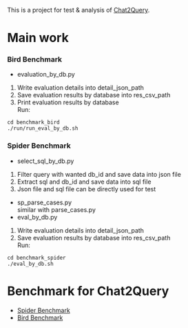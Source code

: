 This is a project for test & analysis of [Chat2Query](https://github.com/tidbcloud/chat2query_bench).
# Main work
### Bird Benchmark
- evaluation_by_db.py  
1. Write evaluation details into detail_json_path
2. Save evaluation results by database into res_csv_path
3. Print evaluation results by database  
Run:
```
cd benchmark_bird
./run/run_eval_by_db.sh
```
### Spider Benchmark
- select_sql_by_db.py
1. Filter query with wanted db_id and save data into json file
2. Extract sql and db_id and save data into sql file
3. Json file and sql file can be directly used for test  
- sp_parse_cases.py  
similar with parse_cases.py  
- eval_by_db.py
1. Write evaluation details into detail_json_path
2. Save evaluation results by database into res_csv_path  
Run: 
```
cd benchmark_spider
./eval_by_db.sh
```

# Benchmark for Chat2Query

- [Spider Benchmark](./benchmark_spider/README.md)
- [Bird Benchmark](./benchmark_bird/README.md)
